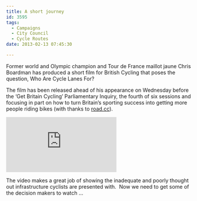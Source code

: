 ```yaml
---
title: A short journey
id: 3595
tags:
  - Campaigns
  - City Council
  - Cycle Routes
date: 2013-02-13 07:45:30

---
```


Former world and Olympic champion and Tour de France maillot jaune Chris Boardman has produced a short film for British Cycling that poses the question, Who Are Cycle Lanes For?

The film has been released ahead of his appearance on Wednesday before the ‘Get Britain Cycling’ Parliamentary Inquiry, the fourth of six sessions and focusing in part on how to turn Britain’s sporting success into getting more people riding bikes (with thanks to [road.cc](http://road.cc)).

<iframe class="pcfvideo"  src="https://www.youtube.com/embed/Xyd_KGUh10g" frameborder="0" allowfullscreen></iframe>

The video makes a great job of showing the inadequate and poorly thought out infrastructure cyclists are presented with.  Now we need to get some of the decision makers to watch ...
